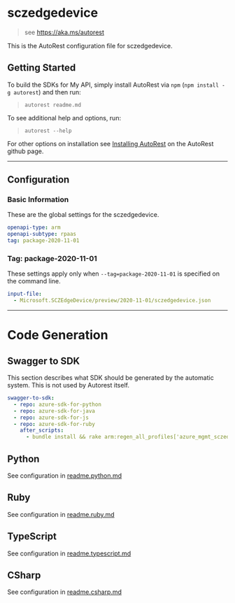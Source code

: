 # sczedgedevice

> see https://aka.ms/autorest

This is the AutoRest configuration file for sczedgedevice.

## Getting Started

To build the SDKs for My API, simply install AutoRest via `npm` (`npm install -g autorest`) and then run:

> `autorest readme.md`

To see additional help and options, run:

> `autorest --help`

For other options on installation see [Installing AutoRest](https://aka.ms/autorest/install) on the AutoRest github page.

---

## Configuration

### Basic Information

These are the global settings for the sczedgedevice.

```yaml
openapi-type: arm
openapi-subtype: rpaas
tag: package-2020-11-01
```

### Tag: package-2020-11-01

These settings apply only when `--tag=package-2020-11-01` is specified on the command line.

```yaml $(tag) == 'package-2020-11-01'
input-file:
  - Microsoft.SCZEdgeDevice/preview/2020-11-01/sczedgedevice.json
```

---

# Code Generation

## Swagger to SDK

This section describes what SDK should be generated by the automatic system.
This is not used by Autorest itself.

```yaml $(swagger-to-sdk)
swagger-to-sdk:
  - repo: azure-sdk-for-python
  - repo: azure-sdk-for-java
  - repo: azure-sdk-for-js
  - repo: azure-sdk-for-ruby
    after_scripts:
      - bundle install && rake arm:regen_all_profiles['azure_mgmt_sczedgedevice']
```


## Python

See configuration in [readme.python.md](./readme.python.md)

## Ruby

See configuration in [readme.ruby.md](./readme.ruby.md)

## TypeScript

See configuration in [readme.typescript.md](./readme.typescript.md)

## CSharp

See configuration in [readme.csharp.md](./readme.csharp.md)
